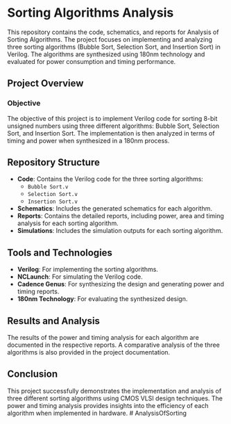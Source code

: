 # Sorting Algorithms Analysis 

This repository contains the code, schematics, and reports for Analysis of Sorting Algorithms. The project focuses on implementing and analyzing three sorting algorithms (Bubble Sort, Selection Sort, and Insertion Sort) in Verilog. The algorithms are synthesized using 180nm technology and evaluated for power consumption and timing performance.

## Project Overview

### Objective
The objective of this project is to implement Verilog code for sorting 8-bit unsigned numbers using three different algorithms: Bubble Sort, Selection Sort, and Insertion Sort. The implementation is then analyzed in terms of timing and power when synthesized in a 180nm process.

## Repository Structure

- **Code**: Contains the Verilog code for the three sorting algorithms:
  - `Bubble Sort.v`
  - `Selection Sort.v`
  - `Insertion Sort.v`
- **Schematics**: Includes the generated schematics for each algorithm.
- **Reports**: Contains the detailed reports, including power, area and timing analysis for each sorting algorithm.
- **Simulations**: Includes the simulation outputs for each sorting algorithm.

## Tools and Technologies

- **Verilog**: For implementing the sorting algorithms.
- **NCLaunch**: For simulating the Verilog code.
- **Cadence Genus**: For synthesizing the design and generating power and timing reports.
- **180nm Technology**: For evaluating the synthesized design.

## Results and Analysis

The results of the power and timing analysis for each algorithm are documented in the respective reports. A comparative analysis of the three algorithms is also provided in the project documentation.

## Conclusion

This project successfully demonstrates the implementation and analysis of three different sorting algorithms using CMOS VLSI design techniques. The power and timing analysis provides insights into the efficiency of each algorithm when implemented in hardware.
#   A n a l y s i s O f S o r t i n g  
 